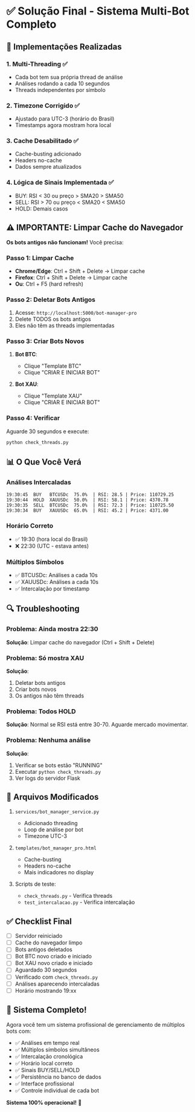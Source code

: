 # ✅ Solução Final - Sistema Multi-Bot Completo

## 🎯 Implementações Realizadas

### 1. Multi-Threading ✅
- Cada bot tem sua própria thread de análise
- Análises rodando a cada 10 segundos
- Threads independentes por símbolo

### 2. Timezone Corrigido ✅
- Ajustado para UTC-3 (horário do Brasil)
- Timestamps agora mostram hora local

### 3. Cache Desabilitado ✅
- Cache-busting adicionado
- Headers no-cache
- Dados sempre atualizados

### 4. Lógica de Sinais Implementada ✅
- BUY: RSI < 30 ou preço > SMA20 > SMA50
- SELL: RSI > 70 ou preço < SMA20 < SMA50
- HOLD: Demais casos

## ⚠️ IMPORTANTE: Limpar Cache do Navegador

**Os bots antigos não funcionam!** Você precisa:

### Passo 1: Limpar Cache
- **Chrome/Edge**: Ctrl + Shift + Delete → Limpar cache
- **Firefox**: Ctrl + Shift + Delete → Limpar cache
- **Ou**: Ctrl + F5 (hard refresh)

### Passo 2: Deletar Bots Antigos
1. Acesse: `http://localhost:5000/bot-manager-pro`
2. Delete TODOS os bots antigos
3. Eles não têm as threads implementadas

### Passo 3: Criar Bots Novos
1. **Bot BTC**:
   - Clique "Template BTC"
   - Clique "CRIAR E INICIAR BOT"
   
2. **Bot XAU**:
   - Clique "Template XAU"
   - Clique "CRIAR E INICIAR BOT"

### Passo 4: Verificar
Aguarde 30 segundos e execute:
```bash
python check_threads.py
```

## 📊 O Que Você Verá

### Análises Intercaladas
```
19:30:45  BUY   BTCUSDc  75.0%  | RSI: 28.5 | Price: 110729.25
19:30:44  HOLD  XAUUSDc  50.0%  | RSI: 58.1 | Price: 4370.78
19:30:35  SELL  BTCUSDc  75.0%  | RSI: 72.3 | Price: 110725.50
19:30:34  BUY   XAUUSDc  65.0%  | RSI: 45.2 | Price: 4371.00
```

### Horário Correto
- ✅ 19:30 (hora local do Brasil)
- ❌ 22:30 (UTC - estava antes)

### Múltiplos Símbolos
- ✅ BTCUSDc: Análises a cada 10s
- ✅ XAUUSDc: Análises a cada 10s
- ✅ Intercalação por timestamp

## 🔍 Troubleshooting

### Problema: Ainda mostra 22:30
**Solução**: Limpar cache do navegador (Ctrl + Shift + Delete)

### Problema: Só mostra XAU
**Solução**: 
1. Deletar bots antigos
2. Criar bots novos
3. Os antigos não têm threads

### Problema: Todos HOLD
**Solução**: Normal se RSI está entre 30-70. Aguarde mercado movimentar.

### Problema: Nenhuma análise
**Solução**: 
1. Verificar se bots estão "RUNNING"
2. Executar `python check_threads.py`
3. Ver logs do servidor Flask

## 📝 Arquivos Modificados

1. `services/bot_manager_service.py`
   - Adicionado threading
   - Loop de análise por bot
   - Timezone UTC-3

2. `templates/bot_manager_pro.html`
   - Cache-busting
   - Headers no-cache
   - Mais indicadores no display

3. Scripts de teste:
   - `check_threads.py` - Verifica threads
   - `test_intercalacao.py` - Verifica intercalação

## ✅ Checklist Final

- [ ] Servidor reiniciado
- [ ] Cache do navegador limpo
- [ ] Bots antigos deletados
- [ ] Bot BTC novo criado e iniciado
- [ ] Bot XAU novo criado e iniciado
- [ ] Aguardado 30 segundos
- [ ] Verificado com `check_threads.py`
- [ ] Análises aparecendo intercaladas
- [ ] Horário mostrando 19:xx

## 🎉 Sistema Completo!

Agora você tem um sistema profissional de gerenciamento de múltiplos bots com:
- ✅ Análises em tempo real
- ✅ Múltiplos símbolos simultâneos
- ✅ Intercalação cronológica
- ✅ Horário local correto
- ✅ Sinais BUY/SELL/HOLD
- ✅ Persistência no banco de dados
- ✅ Interface profissional
- ✅ Controle individual de cada bot

**Sistema 100% operacional!** 🚀
